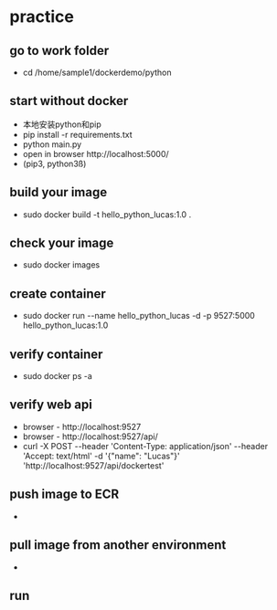 # practice

## go to work folder

- cd /home/sample1/dockerdemo/python

## start without docker 
- 本地安装python和pip
- pip install -r requirements.txt
- python main.py
- open in browser http://localhost:5000/ 
- (pip3, python3ß)
## build your image

- sudo docker build -t hello_python_lucas:1.0 .

## check your image

- sudo docker images

## create container

- sudo docker run --name hello_python_lucas -d -p 9527:5000 hello_python_lucas:1.0

## verify container

- sudo docker ps -a

## verify web api
- browser - http://localhost:9527
- browser - http://localhost:9527/api/
- curl -X POST --header 'Content-Type: application/json' --header 'Accept: text/html' -d '{"name": "Lucas"}' 'http://localhost:9527/api/dockertest'

## push image to ECR
- 

## pull image from another environment
- 

## run